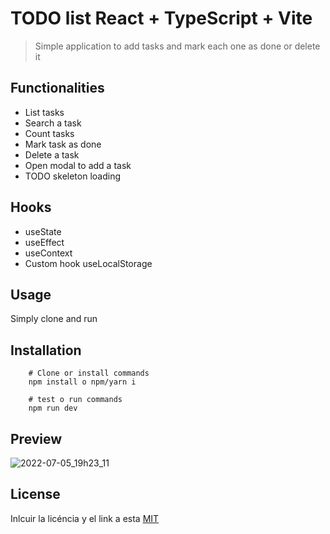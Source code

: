 # TODO list React + TypeScript + Vite

> Simple application to add tasks and mark each one as done or delete it

## Functionalities

- List tasks
- Search a task
- Count tasks
- Mark task as done
- Delete a task
- Open modal to add a task
- TODO skeleton loading

## Hooks

- useState
- useEffect
- useContext
- Custom hook useLocalStorage

## Usage

Simply clone and run


## Installation

```shell
    # Clone or install commands
    npm install o npm/yarn i 
```

```shell
    # test o run commands
    npm run dev
```

## Preview

![2022-07-05_19h23_11](https://user-images.githubusercontent.com/13697123/177437568-20cc76d3-3cbf-45f2-9fab-d5fd48466c34.png)

## License 

Inlcuir la licéncia y el link a esta
[MIT](https://opensource.org/licenses/MIT)
